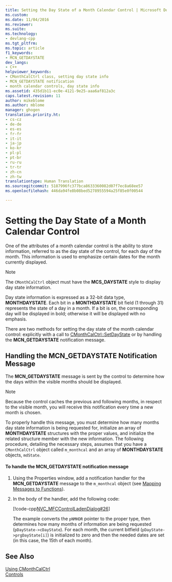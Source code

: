 ```yaml
---
title: Setting the Day State of a Month Calendar Control | Microsoft Docs
ms.custom: 
ms.date: 11/04/2016
ms.reviewer: 
ms.suite: 
ms.technology:
- devlang-cpp
ms.tgt_pltfrm: 
ms.topic: article
f1_keywords:
- MCN_GETDAYSTATE
dev_langs:
- C++
helpviewer_keywords:
- CMonthCalCtrl class, setting day state info
- MCN_GETDAYSTATE notification
- month calendar controls, day state info
ms.assetid: 435d1b11-ec0e-4121-9e25-aaa6af812a3c
caps.latest.revision: 11
author: mikeblome
ms.author: mblome
manager: ghogen
translation.priority.ht:
- cs-cz
- de-de
- es-es
- fr-fr
- it-it
- ja-jp
- ko-kr
- pl-pl
- pt-br
- ru-ru
- tr-tr
- zh-cn
- zh-tw
translationtype: Human Translation
ms.sourcegitcommit: 5187996fc377bca8633360082d07f7ec8a68ee57
ms.openlocfilehash: 446da94fe8b08bed5278955594a25f85e0f00544

---
```

# Setting the Day State of a Month Calendar Control
One of the attributes of a month calendar control is the ability to store information, referred to as the day state of the control, for each day of the month. This information is used to emphasize certain dates for the month currently displayed.  
  
> [!NOTE]
>  The `CMonthCalCtrl` object must have the **MCS_DAYSTATE** style to display day state information.  
  
 Day state information is expressed as a 32-bit data type, **MONTHDAYSTATE**. Each bit in a **MONTHDAYSTATE** bit field (1 through 31) represents the state of a day in a month. If a bit is on, the corresponding day will be displayed in bold; otherwise it will be displayed with no emphasis.  
  
 There are two methods for setting the day state of the month calendar control: explicitly with a call to [CMonthCalCtrl::SetDayState](../mfc/reference/cmonthcalctrl-class.md#cmonthcalctrl__setdaystate) or by handling the **MCN_GETDAYSTATE** notification message.  
  
## Handling the MCN_GETDAYSTATE Notification Message  
 The **MCN_GETDAYSTATE** message is sent by the control to determine how the days within the visible months should be displayed.  
  
> [!NOTE]
>  Because the control caches the previous and following months, in respect to the visible month, you will receive this notification every time a new month is chosen.  
  
 To properly handle this message, you must determine how many months day state information is being requested for, initialize an array of **MONTHDAYSTATE** structures with the proper values, and initialize the related structure member with the new information. The following procedure, detailing the necessary steps, assumes that you have a `CMonthCalCtrl` object called `m_monthcal` and an array of **MONTHDAYSTATE** objects, `mdState`.  
  
#### To handle the MCN_GETDAYSTATE notification message  
  
1.  Using the Properties window, add a notification handler for the **MCN_GETDAYSTATE** message to the `m_monthcal` object (see [Mapping Messages to Functions](../mfc/reference/mapping-messages-to-functions.md)).  
  
2.  In the body of the handler, add the following code:  
  
     [!code-cpp[NVC_MFCControlLadenDialog#26](../mfc/codesnippet/cpp/setting-the-day-state-of-a-month-calendar-control_1.cpp)]  
  
     The example converts the `pNMHDR` pointer to the proper type, then determines how many months of information are being requested (`pDayState->cDayState`). For each month, the current bitfield (`pDayState->prgDayState[i]`) is initialized to zero and then the needed dates are set (in this case, the 15th of each month).  
  
## See Also  
 [Using CMonthCalCtrl](../mfc/using-cmonthcalctrl.md)   
 [Controls](../mfc/controls-mfc.md)




<!--HONumber=Jan17_HO2-->


